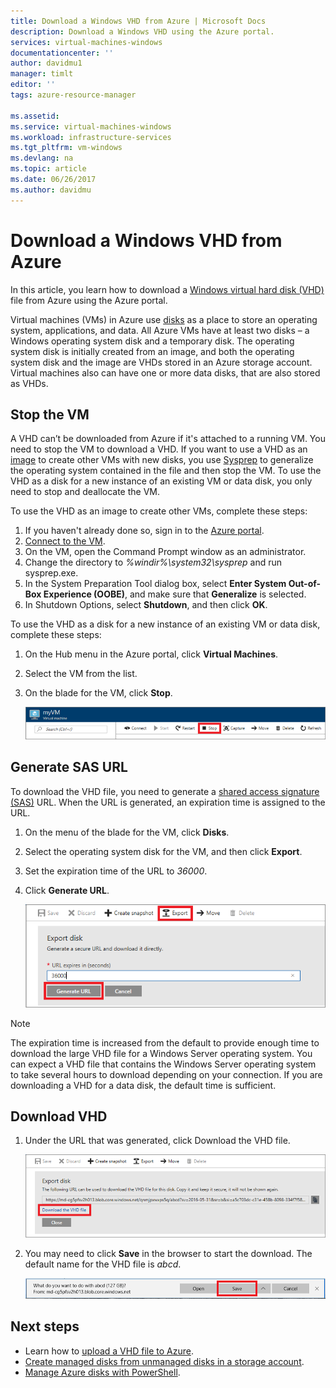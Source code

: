```yaml
---
title: Download a Windows VHD from Azure | Microsoft Docs
description: Download a Windows VHD using the Azure portal.
services: virtual-machines-windows
documentationcenter: ''
author: davidmu1
manager: timlt
editor: ''
tags: azure-resource-manager

ms.assetid: 
ms.service: virtual-machines-windows
ms.workload: infrastructure-services
ms.tgt_pltfrm: vm-windows
ms.devlang: na
ms.topic: article
ms.date: 06/26/2017
ms.author: davidmu
---
```


# Download a Windows VHD from Azure

In this article, you learn how to download a [Windows virtual hard disk (VHD)](about-disks-and-vhds.md?toc=%2fazure%2fvirtual-machines%2fwindows%2ftoc.json) file from Azure using the Azure portal. 

Virtual machines (VMs) in Azure use [disks](managed-disks-overview.md?toc=%2fazure%2fvirtual-machines%2fwindows%2ftoc.json) as a place to store an operating system, applications, and data. All Azure VMs have at least two disks – a Windows operating system disk and a temporary disk. The operating system disk is initially created from an image, and both the operating system disk and the image are VHDs stored in an Azure storage account. Virtual machines also can have one or more data disks, that are also stored as VHDs.

## Stop the VM

A VHD can’t be downloaded from Azure if it's attached to a running VM. You need to stop the VM to download a VHD. If you want to use a VHD as an [image](tutorial-custom-images.md) to create other VMs with new disks, you use [Sysprep](https://docs.microsoft.com/windows-hardware/manufacture/desktop/sysprep--generalize--a-windows-installation) to generalize the operating system contained in the file and then stop the VM. To use the VHD as a disk for a new instance of an existing VM or data disk, you only need to stop and deallocate the VM.

To use the VHD as an image to create other VMs, complete these steps:

1.  If you haven't already done so, sign in to the [Azure portal](https://portal.azure.com/).
2.  [Connect to the VM](connect-logon.md?toc=%2fazure%2fvirtual-machines%2fwindows%2ftoc.json). 
3.  On the VM, open the Command Prompt window as an administrator.
4.  Change the directory to *%windir%\system32\sysprep* and run sysprep.exe.
5.  In the System Preparation Tool dialog box, select **Enter System Out-of-Box Experience (OOBE)**, and make sure that **Generalize** is selected.
6.  In Shutdown Options, select **Shutdown**, and then click **OK**. 

To use the VHD as a disk for a new instance of an existing VM or data disk, complete these steps:

1.  On the Hub menu in the Azure portal, click **Virtual Machines**.
2.  Select the VM from the list.
3.  On the blade for the VM, click **Stop**.

    ![Stop VM](./media/download-vhd/export-stop.png)

## Generate SAS URL

To download the VHD file, you need to generate a [shared access signature (SAS)](../../storage/common/storage-dotnet-shared-access-signature-part-1.md?toc=%2fazure%2fvirtual-machines%2fwindows%2ftoc.json) URL. When the URL is generated, an expiration time is assigned to the URL.

1.  On the menu of the blade for the VM, click **Disks**.
2.  Select the operating system disk for the VM, and then click **Export**.
3.  Set the expiration time of the URL to *36000*.
4.  Click **Generate URL**.

    ![Generate URL](./media/download-vhd/export-generate.png)

> [!NOTE]
> The expiration time is increased from the default to provide enough time to download the large VHD file for a Windows Server operating system. You can expect a VHD file that contains the Windows Server operating system to take several hours to download depending on your connection. If you are downloading a VHD for a data disk, the default time is sufficient. 
> 
> 

## Download VHD

1.  Under the URL that was generated, click Download the VHD file.

    ![Download VHD](./media/download-vhd/export-download.png)

2.  You may need to click **Save** in the browser to start the download. The default name for the VHD file is *abcd*.

    ![Click Save in the browser](./media/download-vhd/export-save.png)

## Next steps

- Learn how to [upload a VHD file to Azure](upload-generalized-managed.md?toc=%2fazure%2fvirtual-machines%2fwindows%2ftoc.json). 
- [Create managed disks from unmanaged disks in a storage account](attach-disk-ps.md?toc=%2fazure%2fvirtual-machines%2fwindows%2ftoc.json).
- [Manage Azure disks with PowerShell](tutorial-manage-data-disk.md?toc=%2fazure%2fvirtual-machines%2fwindows%2ftoc.json).

